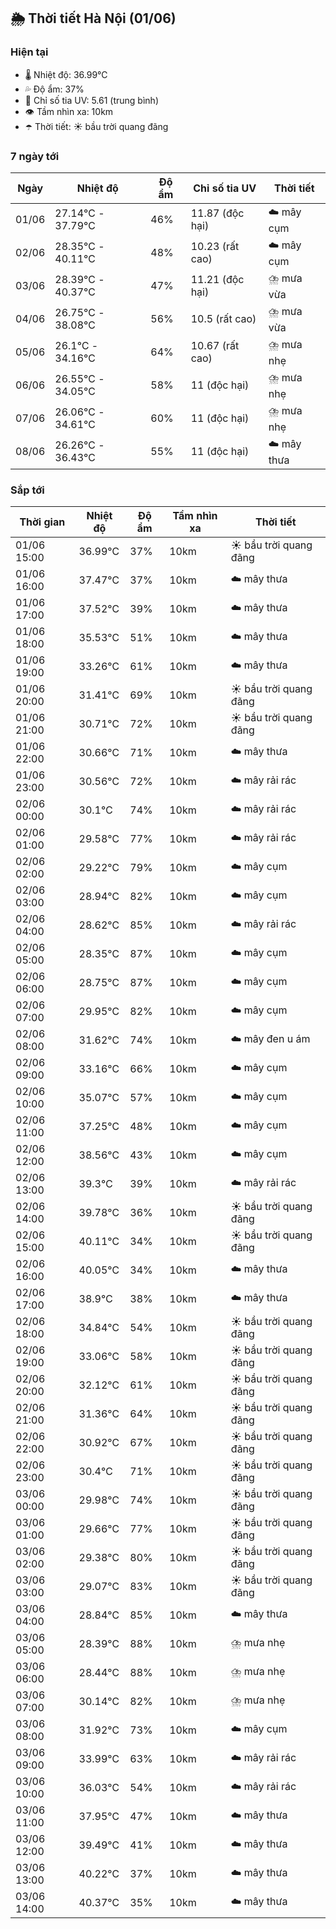 ## 🌦️ Thời tiết Hà Nội (01/06)

### Hiện tại

- 🌡️ Nhiệt độ: 36.99℃
- 💦 Độ ẩm: 37%
- 🌟 Chỉ số tia UV: 5.61 (trung bình)
- 👁️ Tầm nhìn xa: 10km
- ☂️ Thời tiết: ☀️ bầu trời quang đãng

### 7 ngày tới

| Ngày | Nhiệt độ | Độ ẩm | Chỉ số tia UV | Thời tiết |
| --- | --- | --- | --- | --- |
| 01/06 | 27.14℃ - 37.79℃ | 46% | 11.87 (độc hại) | ☁️ mây cụm |
| 02/06 | 28.35℃ - 40.11℃ | 48% | 10.23 (rất cao) | ☁️ mây cụm |
| 03/06 | 28.39℃ - 40.37℃ | 47% | 11.21 (độc hại) | ⛈️ mưa vừa |
| 04/06 | 26.75℃ - 38.08℃ | 56% | 10.5 (rất cao) | ⛈️ mưa vừa |
| 05/06 | 26.1℃ - 34.16℃ | 64% | 10.67 (rất cao) | ⛈️ mưa nhẹ |
| 06/06 | 26.55℃ - 34.05℃ | 58% | 11 (độc hại) | ⛈️ mưa nhẹ |
| 07/06 | 26.06℃ - 34.61℃ | 60% | 11 (độc hại) | ⛈️ mưa nhẹ |
| 08/06 | 26.26℃ - 36.43℃ | 55% | 11 (độc hại) | ☁️ mây thưa |

### Sắp tới

| Thời gian | Nhiệt độ | Độ ẩm | Tầm nhìn xa | Thời tiết |
| --- | --- | --- | --- | --- |
| 01/06 15:00 | 36.99℃ | 37% | 10km | ☀️ bầu trời quang đãng |
| 01/06 16:00 | 37.47℃ | 37% | 10km | ☁️ mây thưa |
| 01/06 17:00 | 37.52℃ | 39% | 10km | ☁️ mây thưa |
| 01/06 18:00 | 35.53℃ | 51% | 10km | ☁️ mây thưa |
| 01/06 19:00 | 33.26℃ | 61% | 10km | ☁️ mây thưa |
| 01/06 20:00 | 31.41℃ | 69% | 10km | ☀️ bầu trời quang đãng |
| 01/06 21:00 | 30.71℃ | 72% | 10km | ☀️ bầu trời quang đãng |
| 01/06 22:00 | 30.66℃ | 71% | 10km | ☁️ mây thưa |
| 01/06 23:00 | 30.56℃ | 72% | 10km | ☁️ mây rải rác |
| 02/06 00:00 | 30.1℃ | 74% | 10km | ☁️ mây rải rác |
| 02/06 01:00 | 29.58℃ | 77% | 10km | ☁️ mây rải rác |
| 02/06 02:00 | 29.22℃ | 79% | 10km | ☁️ mây cụm |
| 02/06 03:00 | 28.94℃ | 82% | 10km | ☁️ mây cụm |
| 02/06 04:00 | 28.62℃ | 85% | 10km | ☁️ mây rải rác |
| 02/06 05:00 | 28.35℃ | 87% | 10km | ☁️ mây cụm |
| 02/06 06:00 | 28.75℃ | 87% | 10km | ☁️ mây cụm |
| 02/06 07:00 | 29.95℃ | 82% | 10km | ☁️ mây cụm |
| 02/06 08:00 | 31.62℃ | 74% | 10km | ☁️ mây đen u ám |
| 02/06 09:00 | 33.16℃ | 66% | 10km | ☁️ mây cụm |
| 02/06 10:00 | 35.07℃ | 57% | 10km | ☁️ mây cụm |
| 02/06 11:00 | 37.25℃ | 48% | 10km | ☁️ mây cụm |
| 02/06 12:00 | 38.56℃ | 43% | 10km | ☁️ mây cụm |
| 02/06 13:00 | 39.3℃ | 39% | 10km | ☁️ mây rải rác |
| 02/06 14:00 | 39.78℃ | 36% | 10km | ☀️ bầu trời quang đãng |
| 02/06 15:00 | 40.11℃ | 34% | 10km | ☀️ bầu trời quang đãng |
| 02/06 16:00 | 40.05℃ | 34% | 10km | ☁️ mây thưa |
| 02/06 17:00 | 38.9℃ | 38% | 10km | ☁️ mây thưa |
| 02/06 18:00 | 34.84℃ | 54% | 10km | ☀️ bầu trời quang đãng |
| 02/06 19:00 | 33.06℃ | 58% | 10km | ☀️ bầu trời quang đãng |
| 02/06 20:00 | 32.12℃ | 61% | 10km | ☀️ bầu trời quang đãng |
| 02/06 21:00 | 31.36℃ | 64% | 10km | ☀️ bầu trời quang đãng |
| 02/06 22:00 | 30.92℃ | 67% | 10km | ☀️ bầu trời quang đãng |
| 02/06 23:00 | 30.4℃ | 71% | 10km | ☀️ bầu trời quang đãng |
| 03/06 00:00 | 29.98℃ | 74% | 10km | ☀️ bầu trời quang đãng |
| 03/06 01:00 | 29.66℃ | 77% | 10km | ☀️ bầu trời quang đãng |
| 03/06 02:00 | 29.38℃ | 80% | 10km | ☀️ bầu trời quang đãng |
| 03/06 03:00 | 29.07℃ | 83% | 10km | ☀️ bầu trời quang đãng |
| 03/06 04:00 | 28.84℃ | 85% | 10km | ☁️ mây thưa |
| 03/06 05:00 | 28.39℃ | 88% | 10km | ⛈️ mưa nhẹ |
| 03/06 06:00 | 28.44℃ | 88% | 10km | ⛈️ mưa nhẹ |
| 03/06 07:00 | 30.14℃ | 82% | 10km | ⛈️ mưa nhẹ |
| 03/06 08:00 | 31.92℃ | 73% | 10km | ☁️ mây cụm |
| 03/06 09:00 | 33.99℃ | 63% | 10km | ☁️ mây rải rác |
| 03/06 10:00 | 36.03℃ | 54% | 10km | ☁️ mây rải rác |
| 03/06 11:00 | 37.95℃ | 47% | 10km | ☁️ mây thưa |
| 03/06 12:00 | 39.49℃ | 41% | 10km | ☁️ mây thưa |
| 03/06 13:00 | 40.22℃ | 37% | 10km | ☁️ mây thưa |
| 03/06 14:00 | 40.37℃ | 35% | 10km | ☁️ mây thưa |
